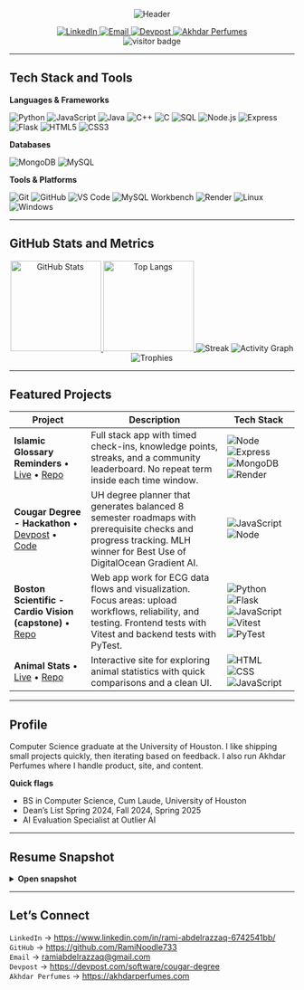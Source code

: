 <!--
Rami Abdelrazzaq - GitHub Profile README
Theme: Custom Rami Theme 733
-->

<div align="center">

  <!-- Static header banner -->
  <img
    src="https://capsule-render.vercel.app/api?type=wave&color=0A9469&height=180&section=header&text=Rami%20Abdelrazzaq&fontSize=40&fontColor=ffffff&desc=Software%20Engineer%20|%20AI%20Evaluator%20|%20Founder&descAlign=50&descAlignY=70"
    alt="Header"
  />

  <!-- Quick badges -->
  <a href="https://www.linkedin.com/in/rami-abdelrazzaq-6742541bb/">
    <img alt="LinkedIn" src="https://img.shields.io/badge/LinkedIn-0A66C2?logo=linkedin&logoColor=white" />
  </a>
  <a href="mailto:ramiabdelrazzaq@gmail.com">
    <img alt="Email" src="https://img.shields.io/badge/Email-ramiabdelrazzaq%40gmail.com-555" />
  </a>
  <a href="https://devpost.com/software/cougar-degree">
    <img alt="Devpost" src="https://img.shields.io/badge/Devpost-003E54?logo=devpost&logoColor=white" />
  </a>
  <a href="https://akhdarperfumes.com">
    <img alt="Akhdar Perfumes" src="https://img.shields.io/badge/Akhdar%20Perfumes-065C1B?logo=shopify&logoColor=white" />
  </a>

  <br />
  <img src="https://komarev.com/ghpvc/?username=RamiNoodle733&label=VISITOR%20LOG&style=flat&color=00ff88" alt="visitor badge" />

</div>

---

## Tech Stack and Tools

**Languages & Frameworks**

![Python](https://img.shields.io/badge/Python-3776AB?logo=python&logoColor=white)
![JavaScript](https://img.shields.io/badge/JavaScript-F7DF1E?logo=javascript&logoColor=000)
![Java](https://img.shields.io/badge/Java-007396?logo=openjdk&logoColor=white)
![C++](https://img.shields.io/badge/C++-00599C?logo=cplusplus&logoColor=white)
![C](https://img.shields.io/badge/C-A8B9CC?logo=c&logoColor=000)
![SQL](https://img.shields.io/badge/SQL-025E8C)
![Node.js](https://img.shields.io/badge/Node.js-339933?logo=node.js&logoColor=white)
![Express](https://img.shields.io/badge/Express-000000?logo=express&logoColor=white)
![Flask](https://img.shields.io/badge/Flask-000000?logo=flask&logoColor=white)
![HTML5](https://img.shields.io/badge/HTML5-E34F26?logo=html5&logoColor=white)
![CSS3](https://img.shields.io/badge/CSS3-1572B6?logo=css3&logoColor=white)

**Databases**

![MongoDB](https://img.shields.io/badge/MongoDB-47A248?logo=mongodb&logoColor=white)
![MySQL](https://img.shields.io/badge/MySQL-4479A1?logo=mysql&logoColor=white)

**Tools & Platforms**

![Git](https://img.shields.io/badge/Git-F05032?logo=git&logoColor=white)
![GitHub](https://img.shields.io/badge/GitHub-181717?logo=github&logoColor=white)
![VS Code](https://img.shields.io/badge/VS%20Code-007ACC?logo=visualstudiocode&logoColor=white)
![MySQL Workbench](https://img.shields.io/badge/MySQL%20Workbench-4479A1?logo=mysql&logoColor=white)
![Render](https://img.shields.io/badge/Render-000000?logo=render&logoColor=white)
![Linux](https://img.shields.io/badge/Linux-FCC624?logo=linux&logoColor=000)
![Windows](https://img.shields.io/badge/Windows-0078D6?logo=windows&logoColor=white)

---

## GitHub Stats and Metrics

<div align="center">

<a href="https://github.com/RamiNoodle733">
  <img alt="GitHub Stats" height="160" src="https://github-readme-stats.vercel.app/api?username=RamiNoodle733&show_icons=true&count_private=true&theme=merko&include_all_commits=true" />
</a>
<a href="https://github.com/RamiNoodle733">
  <img alt="Top Langs" height="160" src="https://github-readme-stats.vercel.app/api/top-langs/?username=RamiNoodle733&layout=compact&theme=merko&langs_count=8" />
</a>

<img alt="Streak" src="https://streak-stats.demolab.com?user=RamiNoodle733&theme=merko&hide_border=false" />

<!-- Activity graph -->
<img alt="Activity Graph" src="https://github-readme-activity-graph.vercel.app/graph?username=RamiNoodle733&theme=github-compact&radius=8&area=true" />

<!-- Trophies -->
<img alt="Trophies" src="https://github-profile-trophy.vercel.app/?username=RamiNoodle733&theme=matrix&no-bg=true&no-frame=true&margin-w=12" />

</div>

---

## Featured Projects

| Project | Description | Tech Stack |
|---|---|---|
| **Islamic Glossary Reminders**  • [Live](https://islamic-glossary-reminders.onrender.com) • [Repo](https://github.com/RamiNoodle733/Islamic-Glossary-Reminders) | Full stack app with timed check-ins, knowledge points, streaks, and a community leaderboard. No repeat term inside each time window. | ![Node](https://img.shields.io/badge/Node.js-339933?logo=node.js&logoColor=white) ![Express](https://img.shields.io/badge/Express-000000?logo=express&logoColor=white) ![MongoDB](https://img.shields.io/badge/MongoDB-47A248?logo=mongodb&logoColor=white) ![Render](https://img.shields.io/badge/Render-000000?logo=render&logoColor=white) |
| **Cougar Degree - Hackathon**  • [Devpost](https://devpost.com/software/cougar-degree) • [Code](https://github.com/mvmonr0e/cougardegree) | UH degree planner that generates balanced 8 semester roadmaps with prerequisite checks and progress tracking. MLH winner for Best Use of DigitalOcean Gradient AI. | ![JavaScript](https://img.shields.io/badge/JavaScript-F7DF1E?logo=javascript&logoColor=000) ![Node](https://img.shields.io/badge/Node.js-339933?logo=node.js&logoColor=white) |
| **Boston Scientific - Cardio Vision (capstone)** • [Repo](https://github.com/venkats/sdp25_unknown) | Web app work for ECG data flows and visualization. Focus areas: upload workflows, reliability, and testing. Frontend tests with Vitest and backend tests with PyTest. | ![Python](https://img.shields.io/badge/Python-3776AB?logo=python&logoColor=white) ![Flask](https://img.shields.io/badge/Flask-000000?logo=flask&logoColor=white) ![JavaScript](https://img.shields.io/badge/JavaScript-F7DF1E?logo=javascript&logoColor=000) ![Vitest](https://img.shields.io/badge/Vitest-6E9F18) ![PyTest](https://img.shields.io/badge/PyTest-0A9EDC) |
| **Animal Stats**  • [Live](https://raminoodle733.github.io/animal-stats/) • [Repo](https://github.com/RamiNoodle733/animal-stats) | Interactive site for exploring animal statistics with quick comparisons and a clean UI. | ![HTML](https://img.shields.io/badge/HTML5-E34F26?logo=html5&logoColor=white) ![CSS](https://img.shields.io/badge/CSS3-1572B6?logo=css3&logoColor=white) ![JavaScript](https://img.shields.io/badge/JavaScript-F7DF1E?logo=javascript&logoColor=000) |

---

## Profile

Computer Science graduate at the University of Houston. I like shipping small projects quickly, then iterating based on feedback. I also run Akhdar Perfumes where I handle product, site, and content.

**Quick flags**
- BS in Computer Science, Cum Laude, University of Houston  
- Dean’s List Spring 2024, Fall 2024, Spring 2025  
- AI Evaluation Specialist at Outlier AI

---

## Resume Snapshot

<details>
<summary><b>Open snapshot</b></summary>

**Education**
- University of Houston - BS in Computer Science, May 2025  
- Cum Laude  
- Dean’s List Spring 2024, Fall 2024, Spring 2025

**Experience**
- AI Evaluation Specialist, Outlier AI - Nov 2024 to Present  
  Trained and refined AI coding models through code assessments, debugging tasks, and optimizations.
- Software Developer, Boston Scientific Cardio Vision - Jan 2025 to May 2025  
  Backend data ops for large ECG sets, vector visualizations, and testing for accuracy and reliability.
- Coding Instructor, Coder Kids - Aug 2024 to Jan 2025  
  Taught Scratch and Python to two age groups and guided project completion.

**Selected Projects**
- Cougar Degree - MLH Best Use of DigitalOcean Gradient AI winner  
  Two engines: Gemini 2.5 Flash and a DigitalOcean Gradient AI agent exposed via REST API with Bearer auth.  
  Difficulty aware scheduling using CougarGrades distributions and dependency resolution.
- Full Stack Glossary Reminders Web App  
  JWT auth, REST APIs, MongoDB persistence, streaks, leaderboard, time based check-ins.

**Skills**
- Languages and frameworks: Python, JavaScript, Java, C++, C, SQL, HTML, CSS, Flask, Node.js, Express, MongoDB  
- Tools: Git, GitHub, VS Code, MySQL Workbench, Render  
- Areas: AI and ML, Data Analysis, Linux, Windows
</details>

---

## Let’s Connect

`LinkedIn` → https://www.linkedin.com/in/rami-abdelrazzaq-6742541bb/  
`GitHub` → https://github.com/RamiNoodle733  
`Email` → ramiabdelrazzaq@gmail.com  
`Devpost` → https://devpost.com/software/cougar-degree  
`Akhdar Perfumes` → https://akhdarperfumes.com
